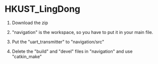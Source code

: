 # HKUST_LingDong
1. Download the zip 

2. "navigation" is the workspace, so you have to put it in your main file.

3. Put the "uart_transmitter" to "navigation/src"

4. Delete the "build" and "devel" files in "navigation" and use "catkin_make" 

